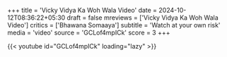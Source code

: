 +++
title = 'Vicky Vidya Ka Woh Wala Video'
date = 2024-10-12T08:36:22+05:30
draft = false
mreviews = ['Vicky Vidya Ka Woh Wala Video']
critics = ['Bhawana Somaaya']
subtitle = 'Watch at your own risk'
media = 'video'
source = 'GCLof4mpICk'
score = 3
+++

{{< youtube id="GCLof4mpICk" loading="lazy" >}}
